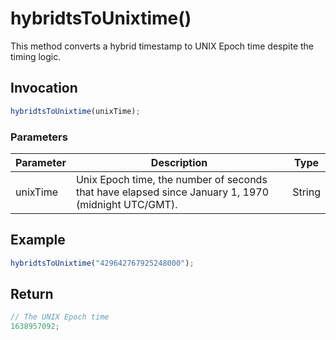 # hybridtsToUnixtime()

This method converts a hybrid timestamp to UNIX Epoch time despite the timing logic.

## Invocation

```javascript
hybridtsToUnixtime(unixTime);
```

### Parameters

| Parameter | Description                                                                                        | Type   |
| --------- | -------------------------------------------------------------------------------------------------- | ------ |
| unixTime  | Unix Epoch time, the number of seconds that have elapsed since January 1, 1970 (midnight UTC/GMT). | String |

## Example

```javascript
hybridtsToUnixtime("429642767925248000");
```

## Return

```javascript
// The UNIX Epoch time
1638957092;
```
